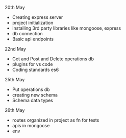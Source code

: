 20th May

-   Creating express server
-   project initialization
-   installing 3rd party libraries like mongoose, express
-   db connection
-   Basic api endpoints

22nd May

-   Get and Post and Delete operations db
-   plugins for vs code
-   Coding standards es6

25th May

-   Put operations db
-   creating new schema
-   Schema data types

26th May

-   routes organized in project as fn for tests
-   apis in mongoose
-   env
